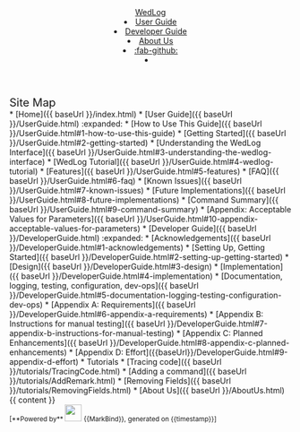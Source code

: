 <head-bottom>
  <link rel="stylesheet" href="{{baseUrl}}/stylesheets/main.css">
</head-bottom>

<header sticky>
  <navbar type="dark">
    <a slot="brand" href="{{baseUrl}}/index.html" title="Home" class="navbar-brand">WedLog</a>
    <li><a href="{{baseUrl}}/UserGuide.html" class="nav-link">User Guide</a></li>
    <li><a href="{{baseUrl}}/DeveloperGuide.html" class="nav-link">Developer Guide</a></li>
    <li><a href="{{baseUrl}}/AboutUs.html" class="nav-link">About Us</a></li>
    <li><a href="https://github.com/AY2324S1-CS2103T-F11-2/tp/" target="_blank" class="nav-link"><md>:fab-github:</md></a>
    </li>
    <li slot="right">
      <form class="navbar-form">
        <searchbar :data="searchData" placeholder="Search" :on-hit="searchCallback" menu-align-right></searchbar>
      </form>
    </li>
  </navbar>
</header>

<div id="flex-body">
  <nav id="site-nav">
    <div class="site-nav-top">
      <div class="fw-bold mb-2" style="font-size: 1.25rem;">Site Map</div>
    </div>
    <div class="nav-component slim-scroll">
      <site-nav>
* [Home]({{ baseUrl }}/index.html)
* [User Guide]({{ baseUrl }}/UserGuide.html) :expanded:
  * [How to Use This Guide]({{ baseUrl }}/UserGuide.html#1-how-to-use-this-guide)
  * [Getting Started]({{ baseUrl }}/UserGuide.html#2-getting-started)
  * [Understanding the WedLog Interface]({{ baseUrl }}/UserGuide.html#3-understanding-the-wedlog-interface)
  * [WedLog Tutorial]({{ baseUrl }}/UserGuide.html#4-wedlog-tutorial)
  * [Features]({{ baseUrl }}/UserGuide.html#5-features)
  * [FAQ]({{ baseUrl }}/UserGuide.html#6-faq)
  * [Known Issues]({{ baseUrl }}/UserGuide.html#7-known-issues)
  * [Future Implementations]({{ baseUrl }}/UserGuide.html#8-future-implementations)
  * [Command Summary]({{ baseUrl }}/UserGuide.html#9-command-summary)
  * [Appendix: Acceptable Values for Parameters]({{ baseUrl }}/UserGuide.html#10-appendix-acceptable-values-for-parameters)
* [Developer Guide]({{ baseUrl }}/DeveloperGuide.html) :expanded:
  * [Acknowledgements]({{ baseUrl }}/DeveloperGuide.html#1-acknowledgements)
  * [Setting Up, Getting Started]({{ baseUrl }}/DeveloperGuide.html#2-setting-up-getting-started)
  * [Design]({{ baseUrl }}/DeveloperGuide.html#3-design)
  * [Implementation]({{ baseUrl }}/DeveloperGuide.html#4-implementation)
  * [Documentation, logging, testing, configuration, dev-ops]({{ baseUrl }}/DeveloperGuide.html#5-documentation-logging-testing-configuration-dev-ops)
  * [Appendix A: Requirements]({{ baseUrl }}/DeveloperGuide.html#6-appendix-a-requirements)
  * [Appendix B: Instructions for manual testing]({{ baseUrl }}/DeveloperGuide.html#7-appendix-b-instructions-for-manual-testing)
  * [Appendix C: Planned Enhancements]({{ baseUrl }}/DeveloperGuide.html#8-appendix-c-planned-enhancements)
  * [Appendix D: Effort]({{baseUrl}}/DeveloperGuide.html#9-appendix-d-effort)
* Tutorials
  * [Tracing code]({{ baseUrl }}/tutorials/TracingCode.html)
  * [Adding a command]({{ baseUrl }}/tutorials/AddRemark.html)
  * [Removing Fields]({{ baseUrl }}/tutorials/RemovingFields.html)
* [About Us]({{ baseUrl }}/AboutUs.html)
      </site-nav>
    </div>
  </nav>
  <div id="content-wrapper">
    {{ content }}
  </div>
  <nav id="page-nav">
    <div class="nav-component slim-scroll">
      <page-nav />
    </div>
  </nav>
  <scroll-top-button></scroll-top-button>
</div>

<footer>
  <!-- Support MarkBind by including a link to us on your landing page! -->
  <div class="text-center">
    <small>[<md>**Powered by**</md> <img src="https://markbind.org/favicon.ico" width="30"> {{MarkBind}}, generated on {{timestamp}}]</small>
  </div>
</footer>
